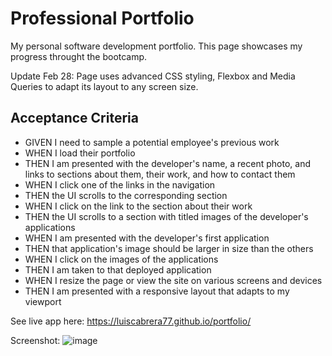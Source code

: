 # Professional Portfolio
My personal software development portfolio. This page showcases my progress throught the bootcamp. 

Update Feb 28: Page uses advanced CSS styling, Flexbox and Media Queries to adapt its layout to any screen size. 

## Acceptance Criteria 
- GIVEN I need to sample a potential employee's previous work
- WHEN I load their portfolio
- THEN I am presented with the developer's name, a recent photo, and links to sections about them, their work, and how to contact them
- WHEN I click one of the links in the navigation
- THEN the UI scrolls to the corresponding section
- WHEN I click on the link to the section about their work
- THEN the UI scrolls to a section with titled images of the developer's applications
- WHEN I am presented with the developer's first application
- THEN that application's image should be larger in size than the others
- WHEN I click on the images of the applications
- THEN I am taken to that deployed application
- WHEN I resize the page or view the site on various screens and devices
- THEN I am presented with a responsive layout that adapts to my viewport

See live app here:  https://luiscabrera77.github.io/portfolio/

Screenshot:
![image](https://user-images.githubusercontent.com/54341829/109438119-0485ff80-79ee-11eb-884a-f9330b8bf647.png)
